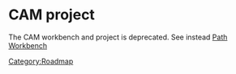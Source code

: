 # CAM project

  The CAM workbench and project is deprecated. See instead [Path Workbench](Path_Workbench.md)






[Category:Roadmap](Category:Roadmap.md)
